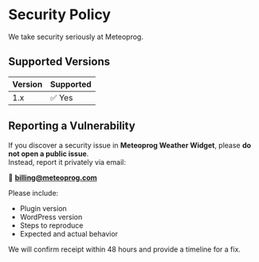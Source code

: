 # Security Policy

We take security seriously at Meteoprog.

## Supported Versions
| Version | Supported |
|----------|------------|
| 1.x      | ✅ Yes |

## Reporting a Vulnerability
If you discover a security issue in **Meteoprog Weather Widget**, please **do not open a public issue**.  
Instead, report it privately via email:

📩 **billing@meteoprog.com**

Please include:
- Plugin version
- WordPress version
- Steps to reproduce
- Expected and actual behavior

We will confirm receipt within 48 hours and provide a timeline for a fix.
